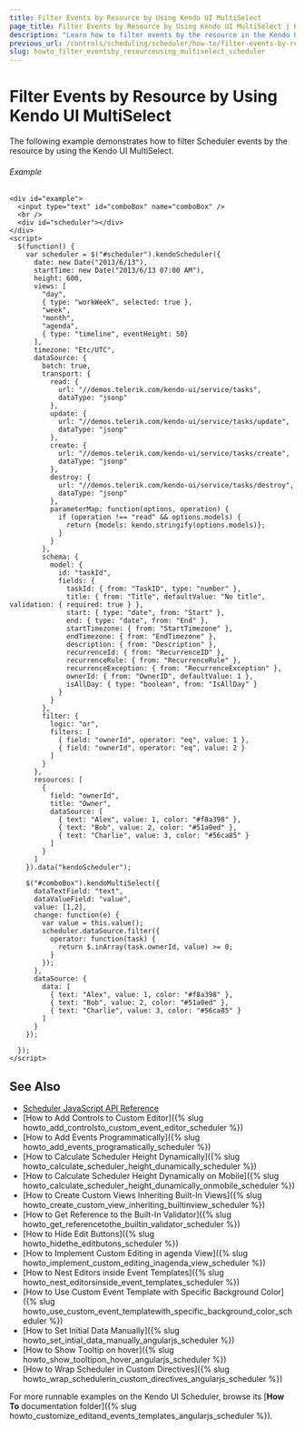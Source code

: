```yaml
---
title: Filter Events by Resource by Using Kendo UI MultiSelect
page_title: Filter Events by Resource by Using Kendo UI MultiSelect | Kendo UI Scheduler
description: "Learn how to filter events by the resource in the Kendo UI Scheduler widget by using Kendo UI MultiSelect."
previous_url: /controls/scheduling/scheduler/how-to/filter-events-by-resource-using-multiselect
slug: howto_filter_eventsby_resourceusing_multiselect_scheduler
---
```


# Filter Events by Resource by Using Kendo UI MultiSelect

The following example demonstrates how to filter Scheduler events by the resource by using the Kendo UI MultiSelect.

###### Example

```dojo
<div id="example">
  <input type="text" id="comboBox" name="comboBox" />
  <br />
  <div id="scheduler"></div>
</div>
<script>
  $(function() {
    var scheduler = $("#scheduler").kendoScheduler({
      date: new Date("2013/6/13"),
      startTime: new Date("2013/6/13 07:00 AM"),
      height: 600,
      views: [
        "day",
        { type: "workWeek", selected: true },
        "week",
        "month",
        "agenda",
        { type: "timeline", eventHeight: 50}
      ],
      timezone: "Etc/UTC",
      dataSource: {
        batch: true,
        transport: {
          read: {
            url: "//demos.telerik.com/kendo-ui/service/tasks",
            dataType: "jsonp"
          },
          update: {
            url: "//demos.telerik.com/kendo-ui/service/tasks/update",
            dataType: "jsonp"
          },
          create: {
            url: "//demos.telerik.com/kendo-ui/service/tasks/create",
            dataType: "jsonp"
          },
          destroy: {
            url: "//demos.telerik.com/kendo-ui/service/tasks/destroy",
            dataType: "jsonp"
          },
          parameterMap: function(options, operation) {
            if (operation !== "read" && options.models) {
              return {models: kendo.stringify(options.models)};
            }
          }
        },
        schema: {
          model: {
            id: "taskId",
            fields: {
              taskId: { from: "TaskID", type: "number" },
              title: { from: "Title", defaultValue: "No title", validation: { required: true } },
              start: { type: "date", from: "Start" },
              end: { type: "date", from: "End" },
              startTimezone: { from: "StartTimezone" },
              endTimezone: { from: "EndTimezone" },
              description: { from: "Description" },
              recurrenceId: { from: "RecurrenceID" },
              recurrenceRule: { from: "RecurrenceRule" },
              recurrenceException: { from: "RecurrenceException" },
              ownerId: { from: "OwnerID", defaultValue: 1 },
              isAllDay: { type: "boolean", from: "IsAllDay" }
            }
          }
        },
        filter: {
          logic: "or",
          filters: [
            { field: "ownerId", operator: "eq", value: 1 },
            { field: "ownerId", operator: "eq", value: 2 }
          ]
        }
      },
      resources: [
        {
          field: "ownerId",
          title: "Owner",
          dataSource: [
            { text: "Alex", value: 1, color: "#f8a398" },
            { text: "Bob", value: 2, color: "#51a0ed" },
            { text: "Charlie", value: 3, color: "#56ca85" }
          ]
        }
      ]
    }).data("kendoScheduler");

    $("#comboBox").kendoMultiSelect({
      dataTextField: "text",
      dataValueField: "value",
      value: [1,2],
      change: function(e) {
        var value = this.value();
        scheduler.dataSource.filter({
          operator: function(task) {
            return $.inArray(task.ownerId, value) >= 0;
          }
        });
      },
      dataSource: {
        data: [
          { text: "Alex", value: 1, color: "#f8a398" },
          { text: "Bob", value: 2, color: "#51a0ed" },
          { text: "Charlie", value: 3, color: "#56ca85" }
        ]
      }
    });

  });
</script>
```

## See Also

* [Scheduler JavaScript API Reference](/api/javascript/ui/scheduler)
* [How to Add Controls to Custom Editor]({% slug howto_add_controlsto_custom_event_editor_scheduler %})
* [How to Add Events Programmatically]({% slug howto_add_events_programatically_scheduler %})
* [How to Calculate Scheduler Height Dynamically]({% slug howto_calculate_scheduler_height_dunamically_scheduler %})
* [How to Calculate Scheduler Height Dynamically on Mobile]({% slug howto_calculate_scheduler_height_dunamically_onmobile_scheduler %})
* [How to Create Custom Views Inheriting Built-In Views]({% slug howto_create_custom_view_inheriting_builtinview_scheduler %})
* [How to Get Reference to the Built-In Validator]({% slug howto_get_referencetothe_builtin_validator_scheduler %})
* [How to Hide Edit Buttons]({% slug howto_hidethe_editbutons_scheduler %})
* [How to Implement Custom Editing in agenda View]({% slug howto_implement_custom_editing_inagenda_view_scheduler %})
* [How to Nest Editors inside Event Templates]({% slug howto_nest_editorsinside_event_templates_scheduler %})
* [How to Use Custom Event Template with Specific Background Color]({% slug howto_use_custom_event_templatewith_specific_background_color_scheduler %})
* [How to Set Initial Data Manually]({% slug howto_set_intial_data_manually_angularjs_scheduler %})
* [How to Show Тooltip on hover]({% slug howto_show_tooltipon_hover_angularjs_scheduler %})
* [How to Wrap Scheduler in Custom Directives]({% slug howto_wrap_schedulerin_custom_directives_angularjs_scheduler %})

For more runnable examples on the Kendo UI Scheduler, browse its [**How To** documentation folder]({% slug howto_customize_editand_events_templates_angularjs_scheduler %}).

